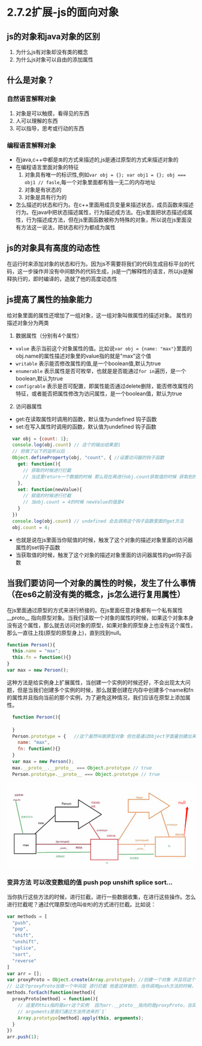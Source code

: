 # 2.7.2扩展-js的面向对象

## js的对象和java对象的区别

1. 为什么js有对象却没有类的概念
2. 为什么js对象可以自由的添加属性

## 什么是对象？

### 自然语言解释对象

1. 对象是可以触摸，看得见的东西
2. 人可以理解的东西
3. 可以指导，思考或行动的东西 

### 编程语言解释对象

- 在java,c++中都是`类`的方式来描述的,js是通过原型的方式来描述对象的
- 在编程语言里面对象的特征
  1. 对象具有唯一的标识性,例如`var obj = {}; var obj1 = {}; obj === obj1 // fasle`,每一个对象里面都有独一无二的内存地址
  2. 对象是有状态的 
  3. 对象是具有行为的
- 怎么描述的状态和行为。在c++里面用成员变量来描述状态，成员函数来描述行为。在java中把状态描述属性，行为描述成方法。在js里面把状态描述成属性，行为描述成方法，但在js里面函数被称为特殊的对象，所以说在js里面没有方法这一说法，把状态和行为都成为属性

## js的对象具有高度的动态性

在运行时来添加对象的状态和行为。因为js不需要将我们的代码生成目标平台的代码，这一步操作并没有中间额外的代码生成，js是一门解释性的语言，所以js是解释执行的，即时编译的，造就了他的高度动态性

## js提高了属性的抽象能力
给对象里面的属性还增加了一组对象，这一组对象叫做属性的描述对象。
属性的描述对象分为两类
1. 数据属性（分别有4个属性）
  - `value` 表示当前这个对象属性的值。比如说`var obj = {name: "max"}`里面的obj.name的属性描述对象里的value指的就是"max"这个值
  - `writable` 表示能否修改属性的值,是一个boolean值,默认为true
  - `enumerable` 表示属性是否可枚举，也就是是否能通过`for in`遍历，是一个boolean,默认为true
  - `configrable` 表示是否可配置，即属性能否通过delete删除，能否修改属性的特征，或者能否把属性修改为访问属性，是一个boolean值，默认为true
2. 访问器属性
  - get:在读取属性时调用的函数，默认值为undefined     钩子函数
  - set:在写入属性时调用的函数，默认值为undefined     钩子函数
```js
  var obj = {count: 1};
  console.log(obj.count) // 这个的输出结果是1
  // 但做了以下的监听以后
  Object.defineProperty(obj, "count", { //设置访问器的钩子函数
    get: function(){
      // 获取的时候进行拦截
      // 当这里return一个数据的时候 那么现在再进行obj.count获取值的时候 获取到的是这个return后面跟着的数据
    },
    set: function(newValue){
      // 赋值的时候进行拦截
      // 当obj.count = 4的时候 newValue的值是4
    }
  })
  console.log(obj.count) // undefined 会去调用这个钩子函数里面的get方法
  obj.count = 4;
```
  - 也就是说在js里面当你赋值的时候，触发了这个对象的描述对象里面的访问器属性的set钩子函数
  - 当获取值的时候，触发了这个对象的描述对象里面的访问器属性的get钩子函数

## 当我们要访问一个对象的属性的时候，发生了什么事情（在es6之前没有类的概念，js怎么进行复用属性）
在js里面通过原型的方式来进行桥接的。在js里面任意对象都有一个私有属性__proto__ 指向原型对象。当我们读取一个对象的属性的时候，如果这个对象本身没有这个属性，那么就去访问对象的原型，如果对象的原型身上也没有这个属性，那么一直往上找(原型的原型身上)，直到找到null。
```js
function Person(){
  this.name = "max";
  this.fn = function(){}
}
var max = new Person();
```
这种方法是给实例身上扩展属性，当创建一个实例的时候还好，不会出现太大问题，但是当我们创建多个实例的时候，那么就要创建在内存中创建多个name和fn的属性并且指向当前的那个实例，为了避免这种情况，我们应该在原型上添加属性。
```js
  function Person(){

  }
  Person.prototype = {   //这个虽然叫做原型对象 但也是通过Object字面量创建出来的
    name: "max",
    fn: function(){}
  }
  var max = new Person();
  max.__proto__.__proto__ === Object.prototype // true
  Person.prototype.__proto__ === Object.prototype // true
```
![js的原型链图片](./prototype.png "原型链")

### 变异方法 可以改变数组的值 push pop unshift splice sort...
当你执行这些方法的时候，进行拦截，进行一些数据收集，在进行这些操作。怎么进行拦截呢？通过代理原型(也叫`借壳`)的方式进行拦截。比如说：
```js
var methods = [
  "push",
  "pop",
  "shift",
  "unshift",
  "splice",
  "sort",
  "reverse"
]
var arr = [];
var proxyProto = Object.create(Array.prototype); //创建一个对象 并且将这个对象的原型指向arr的原型
// 让这个proxyProto当做一个中间层 进行拦截 他是这样做的，当你调用push方法的时候，他会先去proxyProto里面去找到这个方法，然后执行这个方法，并且在这个方法里面包含了Array.prototype上的push方法，通过上下文指定this让他执行
methods.forEach(function(method){
  proxyProto[method] = function(){
    // 这里的this指的是arr这个实例  因为arr.__ptoto__指向的是proxyProto，当实例调用方法的时候，谁调用，this就指向谁
    // arguments是我们通过方法传进来的`1`
    Array.prototype[method].apply(this, arguments);
  }
})
arr.push(1);
```